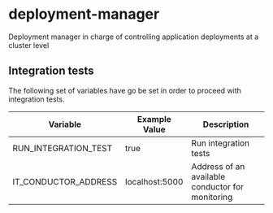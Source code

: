 # deployment-manager
Deployment manager in charge of controlling application deployments at a cluster level

## Integration tests

The following set of variables have go be set in order to proceed with integration tests.

| Variable  | Example Value | Description |
| ------------- | ------------- |------------- |
| RUN_INTEGRATION_TEST  | true | Run integration tests |
| IT_CONDUCTOR_ADDRESS | localhost:5000 | Address of an available conductor for monitoring |
